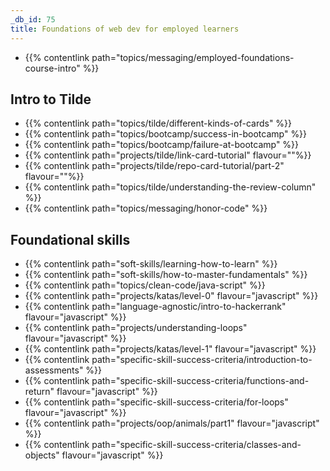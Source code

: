 ```yaml
---
_db_id: 75
title: Foundations of web dev for employed learners
---
```


- {{% contentlink path="topics/messaging/employed-foundations-course-intro" %}}

## Intro to Tilde

- {{% contentlink path="topics/tilde/different-kinds-of-cards" %}}
- {{% contentlink path="topics/bootcamp/success-in-bootcamp" %}}
- {{% contentlink path="topics/bootcamp/failure-at-bootcamp" %}}
- {{% contentlink path="projects/tilde/link-card-tutorial" flavour=""%}}
- {{% contentlink path="projects/tilde/repo-card-tutorial/part-2" flavour=""%}}
- {{% contentlink path="topics/tilde/understanding-the-review-column" %}}
- {{% contentlink path="topics/messaging/honor-code" %}}

## Foundational skills

- {{% contentlink path="soft-skills/learning-how-to-learn" %}}
- {{% contentlink path="soft-skills/how-to-master-fundamentals" %}}
- {{% contentlink path="topics/clean-code/java-script" %}}
- {{% contentlink path="projects/katas/level-0" flavour="javascript" %}}
- {{% contentlink path="language-agnostic/intro-to-hackerrank" flavour="javascript" %}}
- {{% contentlink path="projects/understanding-loops" flavour="javascript" %}}
- {{% contentlink path="projects/katas/level-1" flavour="javascript" %}}
- {{% contentlink path="specific-skill-success-criteria/introduction-to-assessments" %}}
- {{% contentlink path="specific-skill-success-criteria/functions-and-return" flavour="javascript" %}}
- {{% contentlink path="specific-skill-success-criteria/for-loops" flavour="javascript" %}}
- {{% contentlink path="projects/oop/animals/part1"  flavour="javascript" %}}
- {{% contentlink path="specific-skill-success-criteria/classes-and-objects" flavour="javascript" %}}